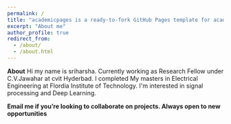 ```yaml
---
permalink: /
title: "academicpages is a ready-to-fork GitHub Pages template for academic personal websites"
excerpt: "About me"
author_profile: true
redirect_from: 
  - /about/
  - /about.html
---
```

**About**
Hi my name is sriharsha. Currently working as Research Fellow under C.V.Jawahar at cvit Hyderbad. I completed My masters in Electrical Engineering at Flordia Institute of Technology. I'm interested in signal processing and Deep Learning. 

**Email me if you’re looking to collaborate on projects. Always open to new opportunities**
